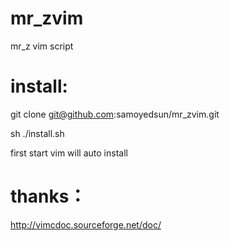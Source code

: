 # mr_zvim
mr_z vim script

# install:

git clone git@github.com:samoyedsun/mr_zvim.git

sh ./install.sh

first start vim will auto install

# thanks：

http://vimcdoc.sourceforge.net/doc/
